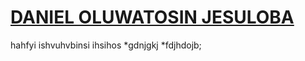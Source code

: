 # [DANIEL OLUWATOSIN JESULOBA](https://github.com/Danieljesuloba/Sample)
hahfyi ishvuhvbinsi ihsihos 
  *gdnjgkj
  *fdjhdojb;
